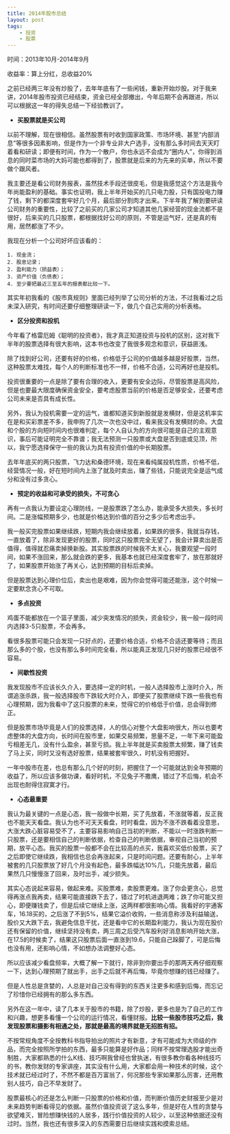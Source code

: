 ```yaml
--- 
title: 2014年股市总结
layout: post
tags: 
    - 投资
    - 股票
---
```

时间：2013年10月-2014年9月

收益率：算上分红，总收益20%

之前已经两三年没有炒股了，去年年底有了一些闲钱，重新开始炒股。对于我来讲，2014年股市投资已经结束，资金已经全部撤出，今年后期不会再跟进，所以可以根据这一年的得失总结一下经验教训了。

- **买股票就是买公司**

以前不理解，现在很相信。虽然股票有时收到国家政策、市场环境、甚至“内部消息”等很多因素影响，但是作为一个非专业非大户选手，没有那么多时间去天天盯着看和研读；即便有时间，作为一个散户，你也永远不会成为“圈内人”，你得到消息的同时菜市场的大妈可能也都得到了，股票就是后来的为先来的买单，所以不要做个跟风者。

我主要还是看公司财务报表，虽然技术手段还很皮毛，但是我感觉这个方法是我今年尚能盈利的基础。事实也证明，我上半年开始买的几只电力股，只有国投电力赚了钱，剩下的都深度套牢好几个月，最后部分割肉才出来。下半年我了解到要研读公司财务的重要性，比较了之前买的几家公司才知道其他几家经营的现金流都不是很好，后来买的几只股票，都根据找好公司的原则，不管是运气好，还是真的有用，居然都涨了不少。

我现在分析一个公司好坏应该看的：

	1. 现金流；
	2. 股息记录；	
	2. 盈利能力（损益表）；
	3. 资产价值（负债表）；
	4. 至少要把最近三至五年的报表都比较一下。

其实年初我看的《股市真规则》里面已经列举了公司分析的方法，不过我看过之后未深入研究，有时间还要仔细整理研读一下，做几个自己实用的分析表格。


- **区分投资和投机**

今年看了格雷厄姆《聪明的投资者》，我才真正知道投资与投机的区别，这对我下半年的股票选择有很大影响，这本书也改变了我很多观念和意识，获益匪浅。

除了找到好公司，还要有好的价格，价格低于公司的价值越多越是好股票，当然，这种股票太难找，每个人的判断标准也不一样，价格不合适，公司再好也是投机。

投资很重要的一点是除了要有合理的收入，更要有安全边际，尽管股票是高风险，但是也要最大限度确保资金安全，要考虑股票当前的价格是否足够安全，还要考虑公司未来是否具有成长性。

另外，我认为投机需要一定的运气，谁都知道买到新股就是发横财，但是这机率实在是和买彩票差不多，我申购了几次一次也没中过，看来我没有发横财的命。大盘和个股的方向短时间内也很难判定，每个人自认为的方向很可能是自己的主观意识，事后可能证明完全不靠谱；我无法预测一只股票或大盘是否到底或见顶，所以，我宁愿选择保守一些的我认为具有投资价值的中长期股票。

去年年底买的两只股票，飞力达和桑德环境，现在来看纯属投机性质，价格不低，经营情况一般，好在短时间内上涨了就及时卖出，赚了些钱，只能说完全是运气成分和没有过多贪心。

- **预定的收益和可承受的损失，不可贪心**

再有一点我认为要设定心理防线，一是股票跌了怎么办，能承受多大损失，多长时间。二是涨幅预期多少，也就是价格达到价值的百分之多少后考虑出手。

我一般买完股票如果继续跌，短期内我会继续放着，如果跌的很多，我就当存钱，一直放着了，除非发现更好的股票，同时这只股票完全无望了，我会计算卖出是否值得，值得就忍痛卖掉换新股。其实股票跌的时候我不太关心，我要观望一段时间，如果不涨回来，那么就会跌的更多，我基本也就已经深度套牢了，放在那就好了，如果股票开始涨了再关心，达到预期的目标后卖掉。

但是股票达到心理价位后，卖出也是艰难，因为你会觉得可能还能涨，这个时候一定要默念贪心不可取。

- **多点投资**

鸡蛋不能都放在一个篮子里面，减少突发情况的损失，资金较少，我一般一段时间内选择3-5只股票，不会再多。

看很多股票可能只会发现一只好点的，还要价格合适，价格不合适还要等待；而且那么多的个股，也没有那么多时间完全看，所以能真正发现几只好的股票已经很不容易。

- **间歇性投资**

我发现股市不应该长久介入，要选择一定的时机，一般人选择股市上涨时介入，所谓追涨杀跌，我一般选择股市下跌较大时介入，即便买了股票继续下跌一些我也有心理预期，因为我看中了这只股票的未来，觉得它的价格低于价值，总会得到修正。

但是股票市场毕竟是人们的投票选择，人的信心对整个大盘影响很大，所以也要考虑整体的大盘方向，长时间在股市里，如果交易频繁，思量不足，一年下来可能盈亏相差无几，没有什么盈余，甚至亏损。我上半年就是买卖股票太频繁，赚了钱卖了马上买，同时又没有选好股票，结果被套牢很久，时机没有把握好。

一年中股市在差，也总有那么几个好的时刻，把握住了一个可能就达到全年预期的收益了，所以应该多做功课，看好时机，不见兔子不撒鹰，错过了不后悔，机会不出现也耐得住寂寞才行。

- **心态最重要**

我认为最关键的一点是心态，我一般做中长期，买了先放着，不涨就等着，反正我也不能天天看盘。我认为也不可天天看盘，时时看盘，因为不涨不跌看着没意思，大涨大跌心脏容易受不了，主要容易影响自己当初的判断，不能以一时涨跌判断一只股票，还是要相信自己的判断依据，检查自己的判断依据，审视自己当初的预期，放平心态。我买的股票一般都不会在比较高的点买，我喜欢买低价股票，买了之后即使它继续跌，我相信也总会再涨起来，只是时间问题。还要有耐心，上半年被套的几只股票放了好几个月没有起色，最多跌幅达10%几，只能先放着，最后果然几只慢慢涨了回来，及时出手，减少损失。

其实心态说起来容易，做起来难。买股票难，卖股票更难。涨了你会更贪心，总觉得再涨点我再卖，结果可能直接跌下去了，错过了时机进退两难；跌了你可能又担心，即便赚钱卖了，但是后续它继续上涨，这两样都很影响心情。我看好的宇通客车，16.18买的，之后涨了不到5%，结果它溢价收购，一些消息称涉及利益输送，股价又大跌下去，我避免信息干扰，还是看中它的长期盈利能力，我认为现在股价还有保留的价值，继续坚持没有卖，两三周之后受汽车股利好消息影响开始大涨，在17.5的时候卖了，结果这只股票后面一直涨到19.6，只能自己跺脚了，可是后悔也没有用，还影响心情，不如想办法调整好心态。

所以应该减少看盘频率，大概了解一下就行，除非到你要出手的那两天再仔细观察一下，达到心理预期了就出手，出手之后就不再后悔，毕竟你想赚的钱已经赚了。

但是人性总是贪婪的，人总是对自己没有得到的东西关注更多和感到后悔，而忘记了珍惜你已经拥有的那么多东西。

另外在这一年中，读了几本关于股市的书籍，除了炒股，更多也是为了自己的工作和兴趣，想更多看懂一个公司的运行情况，看懂财报。**比较一些股市技巧之后，我发现股票和摄影有相通之处，那就是最高的境界就是无招胜有招。**

不按常规角度不全按教科书指导拍出的照片才有新意，才有可能成为大师级的作品，而完全按照所学拍的东西，最多只能算是好作品；同样不按常理选股才能出奇制胜，大家都熟悉的什么K线、技巧啊我曾经也曾执迷，有很多教你看各种线技巧的书，教你发财的专家讲座，其实没有什么用，大家都会用一种技术的时候，这个技术就已经过时了，不然不都是百万富翁了，何况那些专家如果那么厉害，还用教别人技巧，自己不早发财了。

股票最核心的还是怎么判断一只股票的价格和价值，而判断价值历史财报至少是对未来趋势判断看得见的依据。虽然价值投资说了这么多年，但是好在人性的贪婪与欲望难灭，冒险想赚快钱的人居多，践行价值投资的人较少，以至这种依据还没有过时。当然，我也还有很多深入的东西需要日后继续实践和摸索总结。